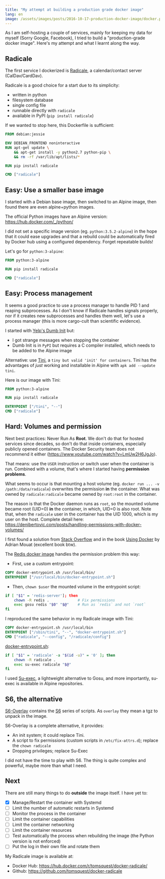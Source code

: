```yaml
---
title: "My attempt at building a production grade docker image"
lang: en
image: /assets/images/posts/2016-10-17-production-docker-image/docker.png
---
```


As I am self-hosting a couple of services, mainly for keeping my data for myself (Sorry Google, Facebook), I tried to build a "production-grade docker image". Here's my attempt and what I learnt along the way.

## Radicale

The first service I dockerized is [Radicale](http://radicale.org/), a calendar/contact server (CalDav/CardDav).

Radicale is a good choice for a start due to its simplicity:

- written in python
- filesystem database
- single config file
- runnable directly with `radicale`
- available in PyPI (`pip install radicale`)

If we wanted to stop here, this Dockerfile is sufficient:

```dockerfile
FROM debian:jessie

ENV DEBIAN_FRONTEND noninteractive
RUN apt-get update \
    && apt-get install -y python2.7 python-pip \
    && rm -rf /var/lib/apt/lists/*

RUN pip install radicale

CMD ["radicale"]
```

## Easy: Use a smaller base image

I started with a Debian base image, then switched to an Alpine image, then found there are even alpine+python images.

The official Python images have an Alpine version: <https://hub.docker.com/_/python/>

I did not set a specific image version (eg. `python:3.5.2-alpine`) in the hope that it could ease upgrades and
that a rebuild could be automatically fired by Docker hub using a configured dependency. Forget repeatable builds!

Let's go for `python:3-alpine`:

```Dockerfile
FROM python:3-alpine

RUN pip install radicale

CMD ["radicale"]
```

## Easy: Process management

It seems a good practice to use a process manager to handle PID 1 and reaping subprocesses.
As I don't know if Radicale handles signals properly, nor if it creates new subprocesses and handles them well,
let's use a process manager (this is more cargo-cult than scientific evidence).

I started with [Yelp's Dumb Init](https://github.com/Yelp/dumb-init) but:

- I got strange messages when stopping the container
- Dumb Init is in `PyPI` but requires a C compiler installed, which needs to be added to the Alpine image

Alternative: use [Tini](https://github.com/krallin/tini), a `tiny but valid 'init' for containers`.
Tini has the advantages of _just_ working and installable in Alpine with `apk add --update tini`.

Here is our image with Tini:

```Dockerfile
FROM python:3-alpine

RUN pip install radicale

ENTRYPOINT ["/tini", "--"]
CMD ["radicale"]
```

## Hard: Volumes and permission

Next best practices: Never Run As **Root**.
We don't do that for hosted services since decades, so don't do that inside containers,
especially publicly opened containers. The Docker Security team does not recommend it either
(https://www.youtube.com/watch?v=LmUw2H6JgJo).

That means: use the `USER` instruction or switch user when the container is run.
Combined with a volume, that's where I started having **permission problems**.

What seems to occur is that mounting a host volume (eg. `docker run ... -v /path:/data/radicale`)
overwrites the permission **in** the container. What was owned by `radicale:radicale` became owned by `root:root` in the container.

The reason is that the Docker daemon runs as `root`, so the mounted volume became root (UID=0) **in** the container, in which, UID=0 is also root. Note that, when the `radicale` user in the container has the UID 1000, which is my user on the host. Complete detail here: <https://denibertovic.com/posts/handling-permissions-with-docker-volumes/>

I first found a solution from [Stack Overflow](https://stackoverflow.com/questions/23544282/what-is-the-best-way-to-manage-permissions-for-docker-shared-volumes) and
in the book [Using Docker](http://shop.oreilly.com/product/0636920035671.do) by Adrian Mouat (excellent book btw).

The [Redis docker image](https://hub.docker.com/_/redis/) handles the permission problem this way:

- First, use a custom entrypoint:

```Dockerfile
COPY docker-entrypoint.sh /usr/local/bin/
ENTRYPOINT ["/usr/local/bin/docker-entrypoint.sh"]
```

- Then, `chown $user` the mounted volume in the entrypoint script:

```bash
if [ "$1" = 'redis-server']; then
    chown -R redis .             # Fix permissions
    exec gosu redis "$0" "$@"    # Run as `redis` and not `root`
fi
```

I reproduced the same behavior in my Radicale image with Tini:

```Dockerfile
COPY docker-entrypoint.sh /usr/local/bin
ENTRYPOINT ["/sbin/tini", "--", "docker-entrypoint.sh"]
CMD ["radicale", "--config", "/radicale/config"]
```

[docker-entrypoint.sh](https://github.com/tomsquest/docker-radicale/blob/master/docker-entrypoint.sh):

```bash
if [ "$1" = 'radicale' -a "$(id -u)" = '0' ]; then
    chown -R radicale .
    exec su-exec radicale "$@"
fi
```

I used [Su-exec](https://github.com/ncopa/su-exec), a lightweight alternative to Gosu, and more importantly,
su-exec is available in Alpine repositories.

## S6, the alternative

[S6-Overlay](https://github.com/just-containers/s6-overlay) contains the [S6](http://skarnet.org/software/s6/overview.html) series of scripts. As `overlay` they mean a tgz to unpack in the image.

S6-Overlay is a complete alternative, it provides:

- An init system; it could replace Tini.
- A script to fix permissions (custom scripts in `/etc/fix-attrs.d`); replace the `chown radicale`
- Dropping privileges; replace Su-Exec

I did not have the time to play with S6. The thing is quite complex and powerful, maybe more than what I need.

## Next

There are still many things to do **outside** the image itself. I have yet to:

- [x] Manage/Restart the container with Systemd
- [ ] Limit the number of automatic restarts in Systemd
- [ ] Monitor the process in the container
- [ ] Limit the container capabilities
- [ ] Limit the container networking
- [ ] Limit the container resources
- [ ] Test automatically the process when rebuilding the image (the Python version is not enforced)
- [ ] Put the log in their own file and rotate them

My Radicale image is available at:

- Docker Hub: <https://hub.docker.com/r/tomsquest/docker-radicale/>
- Github: <https://github.com/tomsquest/docker-radicale>
